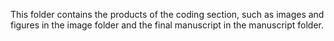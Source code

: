 This folder contains the products of the coding section, such as images and figures in the image folder and the final manuscript in the manuscript folder.